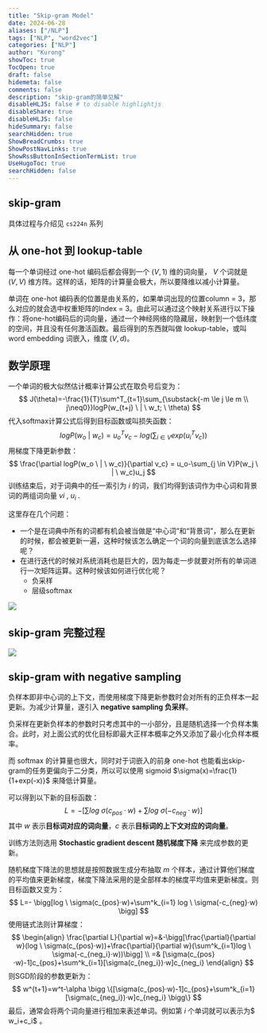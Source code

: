 ```yaml
---
title: "Skip-gram Model"
date: 2024-06-28
aliases: ["/NLP"]
tags: ["NLP", "word2vec"]
categories: ["NLP"]
author: "Kurong"
showToc: true
TocOpen: true
draft: false
hidemeta: false
comments: false
description: "skip-gram的简单见解"
disableHLJS: false # to disable highlightjs
disableShare: true
disableHLJS: false
hideSummary: false
searchHidden: true
ShowBreadCrumbs: true
ShowPostNavLinks: true
ShowRssButtonInSectionTermList: true
UseHugoToc: true
searchHidden: false
---
```


## skip-gram

具体过程与介绍见 `cs224n` 系列



## 从 one-hot 到 lookup-table

每一个单词经过 one-hot 编码后都会得到一个 $(V,1)$ 维的词向量， $V$ 个词就是 $(V,V)$ 维方阵。这样的话，矩阵的计算量会极大，所以要降维以减小计算量。

单词在 one-hot 编码表的位置是由关系的，如果单词出现的位置column = 3，那么对应的就会选中权重矩阵的Index = 3。由此可以通过这个映射关系进行以下操作：将one-hot编码后的词向量，通过一个神经网络的隐藏层，映射到一个低纬度的空间，并且没有任何激活函数。最后得到的东西就叫做 lookup-table，或叫 word embedding 词嵌入，维度 $(V,d)$。



## 数学原理

一个单词的极大似然估计概率计算公式在取负号后变为：
$$
J(\theta)=-\frac{1}{T}\sum^T_{t=1}\sum_{\substack{-m \le j \le m \\ j\neq0}}logP(w_{t+j} \ | \ w_t; \ \theta)
$$
代入softmax计算公式后得到目标函数或叫损失函数：
$$
logP(w_o \ | \ w_c)=u_o^Tv_c-log \Bigg( \sum_{i \in V}exp(u_i^Tv_c) \Bigg)
$$
用梯度下降更新参数：
$$
\frac{\partial logP(w_o \ | \ w_c)}{\partial v_c} = u_o-\sum_{j \in V}P(w_j \ | \ w_c)u_j
$$
训练结束后，对于词典中的任一索引为 $i$ 的词，我们均得到该词作为中心词和背景词的两组词向量 $vi$ , $u_i$ .

这里存在几个问题：

- 一个是在词典中所有的词都有机会被当做是“中心词”和“背景词”，那么在更新的时候，都会被更新一遍，这种时候该怎么确定一个词的向量到底该怎么选择呢？
- 在进行迭代的时候对系统消耗也是巨大的，因为每走一步就要对所有的单词进行一次矩阵运算。这种时候该如何进行优化呢？
  - 负采样
  - 层级softmax

![](/img/NLP/img1.png)



## skip-gram 完整过程

![](/img/NLP/img2.png)



## skip-gram with negative sampling

负样本即非中心词的上下文，而使用梯度下降更新参数时会对所有的正负样本一起更新。为减少计算量，遂引入 **negative sampling 负采样**。

负采样在更新负样本的参数时只考虑其中的一小部分，且是随机选择一个负样本集合。此时，对上面公式的优化目标即最大正样本概率之外又添加了最小化负样本概率。

而 softmax 的计算量也很大，同时对于词嵌入的前身 one-hot 也能看出skip-gram的任务更偏向于二分类，所以可以使用 sigmoid $\sigma(x)=\frac{1}{1+exp(-x)}$ 来降低计算量。

可以得到以下新的目标函数：
$$
L=- \bigg[\sum log \ \sigma(c_{pos}·w)+\sum log \ \sigma(-c_{neg}·w) \bigg]
$$
其中 $w$ 表示**目标词对应的词向量**，$c$ 表示**目标词的上下文对应的词向量**。

训练方法则选用 **Stochastic gradient descent 随机梯度下降** 来完成参数的更新。

随机梯度下降法的思想就是按照数据生成分布抽取 $m$ 个样本，通过计算他们梯度的平均值来更新梯度，梯度下降法采用的是全部样本的梯度平均值来更新梯度。则目标函数又变为：
$$
L=- \bigg[log \ \sigma(c_{pos}·w)+\sum^k_{i=1} log \ \sigma(-c_{neg}·w) \bigg]
$$
使用链式法则计算梯度：
$$
\begin{align}
\frac{\partial L}{\partial w}=&-\bigg[\frac{\partial}{\partial w}(log \ \sigma(c_{pos}·w))+\frac{\partial}{\partial w}(\sum^k_{i=1}log \ \sigma(-c_{neg_i}·w))\bigg]
\\
=& [\sigma(c_{pos}·w)-1]c_{pos}+\sum^k_{i=1}[\sigma(c_{neg_i})·w]c_{neg_i}
\end{align}
$$
则SGD阶段的参数更新为：
$$
w^{t+1}=w^t-\alpha \bigg \{[\sigma(c_{pos}·w)-1]c_{pos}+\sum^k_{i=1}[\sigma(c_{neg_i})·w]c_{neg_i} \bigg\}
$$
最后，通常会将两个词向量进行相加来表述单词。例如第 $i$ 个单词就可以表示为$ w_i+c_i$ 。

